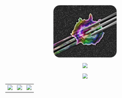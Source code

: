## 

<p align="center">
<img width="200" src="https://raw.githubusercontent.com/prathercc/prathercc/main/filter19.png">
</p>
<p align="center">
<img src="https://github-readme-streak-stats.herokuapp.com?user=prathercc&date_format=M%20j%5B%2C%20Y%5D" >
</p>
<p align="center">
<img src="https://github-readme-stats.vercel.app/api?username=prathercc&count_private=true">
</p>
<table align="center">
  <tr>
    <td><a href="https://prather.cc"><img src="https://img.shields.io/badge/Prather.cc-Visit-gold.svg?style=plastic&logo=JavaScript"></a></td>
    <td><a href="https://github.com/prathercc/discrub/raw/development/Discrub.jar"><img src="https://img.shields.io/badge/Discrub.jar-Download-blue.svg?style=plastic&logo=java"></a></td>
    <td><a href="https://github.com/aaprather/Click-Servant/raw/Development/Click-Servant.exe"><img src="https://img.shields.io/badge/Click Servant.exe-Download-red.svg?style=plastic&logo=.NET"></a></td>
  </tr>
</table>

##
